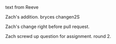 text from Reeve

Zach's addition. 
bryces changen2S

Zach's change right before pull request.

Zach screwd up question for assignment. round 2.  
